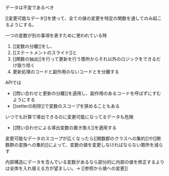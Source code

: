データは不変であるべき

[[変更可能なデータ]]を使って、全ての値の変更を特定の関数を通してのみ起こるようにする。

一つの変数が別の事項を表すために使われている時
1. [[変数の分離]]をし、
2. [[ステートメントのスライド]]と
3. [[関数の抽出]]を行って更新を行う箇所からそれ以外のロジックをできるだけ取り除く
4. 更新処理のコードと副作用のないコードとを分離する

APIでは
- [[問い合わせと更新の分離]]を適用し、副作用のあるコードを呼ばずにすむようにする
- [[setterの削除]]で変数のスコープを狭めることもある

いつでも計算で導出できるのに変更可能になってるデータも危険
- [[問い合わせによる導出変数の置き換え]]を適用する

変更可能なデータのスコープが広くなったら[[関数郡のクラスへの集約]]や[[関数群の変換への集約]]によって、変数の値を変更しなければならない箇所を減らす

内部構造にデータを含んでいる変数があるなら部分的に内部の値を修正するよりは全体を入れ替える方が望ましい。-> [[参照から値への変更]]